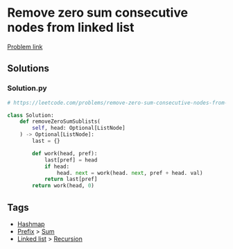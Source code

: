 # Remove zero sum consecutive nodes from linked list

[Problem link](https://leetcode.com/problems/remove-zero-sum-consecutive-nodes-from-linked-list/)

## Solutions


### Solution.py
```py
# https://leetcode.com/problems/remove-zero-sum-consecutive-nodes-from-linked-list/

class Solution:
    def removeZeroSumSublists(
        self, head: Optional[ListNode]
    ) -> Optional[ListNode]:
        last = {}

        def work(head, pref):
            last[pref] = head
            if head:
                head. next = work(head. next, pref + head. val)
            return last[pref]
        return work(head, 0)
```
## Tags

* [Hashmap](/Collections/hashmap.md#hashmap)
* [Prefix](/Collections/prefix.md#prefix) > [Sum](/Collections/prefix.md#sum)
* [Linked list](/Collections/linked-list.md#linked-list) > [Recursion](/Collections/linked-list.md#recursion)
